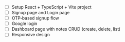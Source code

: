 - [ ] Setup React + TypeScript + Vite project
- [ ] Signup page and Login page
- [ ] OTP-based signup flow
- [ ] Google login
- [ ] Dashboard page with notes CRUD (create, delete, list)
- [ ] Responsive design
